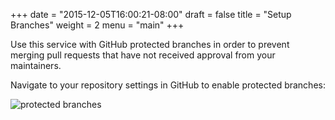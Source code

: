 +++
date = "2015-12-05T16:00:21-08:00"
draft = false
title = "Setup Branches"
weight = 2
menu = "main"
+++

Use this service with GitHub protected branches in order to prevent merging
pull requests that have not received approval from your maintainers.

Navigate to your repository settings in GitHub to enable protected branches:

![protected branches](/images/protected_branches.png)
